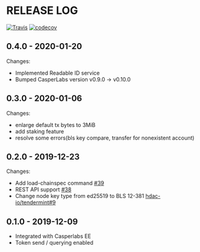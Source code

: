 # RELEASE LOG

[![Travis](https://travis-ci.com/hdac-io/friday.svg?token=bhU3g7FdixBp5h3M2its&branch=master)](https://travis-ci.com/hdac-io/friday/branches) [![codecov](https://codecov.io/gh/hdac-io/friday/branch/master/graph/badge.svg?token=hQEgzmULjh)](https://codecov.io/gh/hdac-io/friday)

## 0.4.0 - 2020-01-20

Changes:

* Implemented Readable ID service
* Bumped CasperLabs version v0.9.0 -&gt; v0.10.0

## 0.3.0 - 2020-01-06

Changes:

* enlarge default tx bytes to 3MiB
* add staking feature
* resolve some errors\(bls key compare, transfer for nonexistent account\)

## 0.2.0 - 2019-12-23

Changes:

* Add load-chainspec command [\#39](https://github.com/hdac-io/friday/pull/39)
* REST API support [\#38](https://github.com/hdac-io/friday/pull/38)
* Change node key type from ed25519 to BLS 12-381 [hdac-io/tendermint\#9](https://github.com/hdac-io/tendermint/pull/9)

## 0.1.0 - 2019-12-09

* Integrated with Casperlabs EE
* Token send / querying enabled

